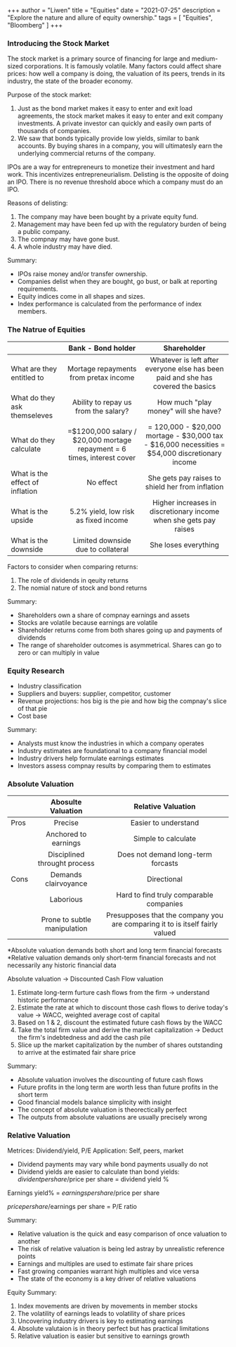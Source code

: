 +++
author = "Liwen"
title = "Equities"
date = "2021-07-25"
description = "Explore the nature and allure of equity ownership."
tags = [
    "Equities", "Bloomberg"
]
+++

### Introducing the Stock Market
The stock market is a primary source of financing for large and medium-sized corporations. It is famously volatile.
Many factors could affect share prices: how well a company is doing, the valuation of its peers, trends in its industry, the state of the broader economy.

Purpose of the stock market:
1. Just as the bond market makes it easy to enter and exit load agreements, the stock market makes it easy to enter and exit company investments.
A private investor can quickly and easily own parts of thousands of companies.
2. We saw that bonds typically provide low yields, similar to bank accounts. By buying shares in a company, you will ultimatesly earn the underlying commercial returns 
of the company.

IPOs are a way for entrepreneurs to monetize their investment and hard work. This incentivizes entrepreneurialism. Delisting is the opposite of doing an IPO.
There is no revenue threshold aboce which a company must do an IPO.

Reasons of delisting:
1. The company may have been bought by a private equity fund.
2. Management may have been fed up with the regulatory burden of being a public company.
3. The compnay may have gone bust.
4. A whole industry may have died.

Summary:
- IPOs raise money and/or transfer ownership.
- Companies delist when they are bought, go bust, or balk at reporting requirements.
- Equity indices come in all shapes and sizes.
- Index performance is calculated from the performance of index members.

### The Natrue of Equities
|                                   | Bank - Bond holder| Shareholder | 
|-----------------------------------|:------------:|:-----------------:|
| What are they entitled to         | Mortage repayments from pretax income    | Whatever is left after everyone else has been paid and she has covered the basics  |
| What do they ask themseleves      | Ability to repay us from the salary?     | How much "play money" will she have?               |
| What do they calculate      | =$1200,000 salary / $20,000 mortage repayment = 6 times, interest cover     | = 120,000 - $20,000 mortage - $30,000 tax - $16,000 necessities = $54,000 discretionary income  |
| What is the effect of inflation      | No effect     | She gets pay raises to shield her from inflation |
| What is the upside      | 5.2% yield, low risk as fixed income     | Higher increases in discretionary income when she gets pay raises               |
| What is the downside      | Limited downside due to collateral     | She loses everything               |

Factors to consider when comparing returns:
1. The role of dividends in qeuity returns
2. The nomial nature of stock and bond returns

Summary:
- Shareholders own a share of compnay earnings and assets
- Stocks are volatile because earnings are volatile
- Shareholder returns come from both shares going up and payments of dividends
- The range of shareholder outcomes is asymmetrical. Shares can go to zero or can multiply in value

### Equity Research
- Industry classification
- Suppliers and buyers: supplier, competitor, customer
- Revenue projections: hos big is the pie and how big the compnay's slice of that pie
- Cost base

Summary:
- Analysts must know the industries in which a company operates
- Industry estimates are foundational to a company financial model
- Industry drivers help formulate earnings estimates
- Investors assess compnay results by comparing them to estimates

### Absolute Valuation
|       | Abosulte Valuation | Relative Valuation | 
|-------|:------------:|:-----------------:|
| Pros  | Precise | Easier to understand  |
|       | Anchored to earnings | Simple to calculate  |
|       | Disciplined throught process | Does not demand long-term forcasts |
| Cons  | Demands clairvoyance    | Directional |
|       | Laborious   | Hard to find truly comparable companies  |
|       | Prone to subtle manipulation     | Presupposes that the company you are comparing it to is itself fairly valued |

*Absolute valuation demands both short and long term financial forecasts
*Relative valuation demands only short-term financial forecasts and not necessarily any historic financial data

Absolute valuation -> Discounted Cash Flow valuation
1. Estimate long-term furture cash flows from the firm -> understand historic performance
2. Estimate the rate at which to discount those cash flows to derive today's value -> WACC, weighted average cost of capital
3. Based on 1 & 2, discount the estimated future cash flows by the WACC
4. Take the total firm value and derive the market capitalization -> Deduct the firm's indebtedness and add the cash pile
5. Slice up the market capitalization by the number of shares outstanding to arrive at the estimated fair share price

Summary:
- Absolute valuation involves the discounting of future cash flows
- Future profits in the long term are worth less than future profits in the short term
- Good financial models balance simplicity with insight
- The concept of absolute valuation is theorectically perfect
- The outputs from absolute valuations are usually precisely wrong

### Relative Valuation
Metrices: Dividend/yield, P/E
Application: Self, peers, market

- Dividend payments may vary while bond payments usually do not
- Dividend yields are easier to calculate than bond yields: $divident per share/$price per share = dividend yield %

Earnings yield% = $earnings per share/$price per share

$price per share/$earnings per share = P/E ratio

Summary:
- Relative valuation is the quick and easy comparison of once valuation to another
- The risk of relative valuation is being led astray by unrealistic reference points
- Earnings and multiples are used to estimate fair share prices
- Fast growing companies warrant high multiples and vice versa
- The state of the economy is a key driver of relative valuations

Equity Summary:
1. Index movements are driven by movements in member stocks
2. The volatility of earnings leads to volatility of share prices
3. Uncovering industry drivers is key to estimating earnings
4. Absolute valutaion is in theory perfect but has practical limitations
5. Relative valuation is easier but sensitive to earnings growth


